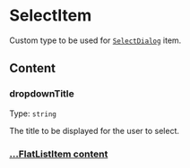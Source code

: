 # SelectItem

Custom type to be used for [`SelectDialog`](SelectDialog.md) item.

## Content

### dropdownTitle

Type: `string`

The title to be displayed for the user to select.

### [...FlatListItem content](FlatListItem.md#content)
